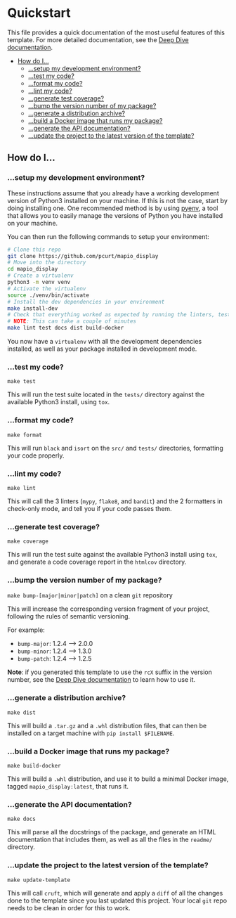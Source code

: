 # Quickstart

This file provides a quick documentation of the most useful features of this template. For more detailed documentation, see the [Deep Dive documentation](./Deep-dive.md).

- [How do I...](#how-do-i)
  - [...setup my development environment?](#setup-my-development-environment)
  - [...test my code?](#test-my-code)
  - [...format my code?](#format-my-code)
  - [...lint my code?](#lint-my-code)
  - [...generate test coverage?](#generate-test-coverage)
  - [...bump the version number of my package?](#bump-the-version-number-of-my-package)
  - [...generate a distribution archive?](#generate-a-distribution-archive)
  - [...build a Docker image that runs my package?](#build-a-docker-image-that-runs-my-package)
  - [...generate the API documentation?](#generate-the-api-documentation)
  - [...update the project to the latest version of the template?](#update-the-project-to-the-latest-version-of-the-template)

## How do I...

### ...setup my development environment?

These instructions assume that you already have a working development version of Python3 installed on your machine.
If this is not the case, start by doing installing one. One recommended method is by using [pyenv](https://github.com/pyenv/pyenv),
a tool that allows you to easily manage the versions of Python you have installed on your machine.

You can then run the following commands to setup your environment:

``` sh
# Clone this repo
git clone https://github.com/pcurt/mapio_display
# Move into the directory
cd mapio_display
# Create a virtualenv
python3 -m venv venv
# Activate the virtualenv
source ./venv/bin/activate
# Install the dev dependencies in your environment
make install-dev
# Check that everything worked as expected by running the linters, test suite, and building the package
# NOTE: This can take a couple of minutes
make lint test docs dist build-docker
```

You now have a `virtualenv` with all the development dependencies installed, as well as your package installed in development mode.

### ...test my code?

`make test`

This will run the test suite located in the `tests/` directory against the available Python3 install, using `tox`.

### ...format my code?

`make format`

This will run `black` and `isort` on the `src/` and `tests/` directories, formatting your code properly.

### ...lint my code?

`make lint`

This will call the 3 linters (`mypy`, `flake8`, and `bandit`) and the 2 formatters in check-only mode, and tell you if your code passes them.

### ...generate test coverage?

`make coverage`

This will run the test suite against the available Python3 install using `tox`, and generate
a code coverage report in the `htmlcov` directory.

### ...bump the version number of my package?

`make bump-[major|minor|patch]` on a clean `git` repository

This will increase the corresponding version fragment of your project, following the rules of
semantic versioning.

For example:

- `bump-major`: 1.2.4 --> 2.0.0
- `bump-minor`: 1.2.4 --> 1.3.0
- `bump-patch`: 1.2.4 --> 1.2.5

**Note**: if you generated this template to use the `rcX` suffix in the version number, see the [Deep Dive documentation](./Deep-dive.md) to learn how to use it.

### ...generate a distribution archive?

`make dist`

This will build a `.tar.gz` and a `.whl` distribution files, that can then be installed on a
target machine with `pip install $FILENAME`.

### ...build a Docker image that runs my package?

`make build-docker`

This will build a `.whl` distribution, and use it to build a minimal Docker image, tagged `mapio_display:latest`, that runs it.

### ...generate the API documentation?

`make docs`

This will parse all the docstrings of the package, and generate an HTML documentation that includes them, as well as all the files in the `readme/` directory.

### ...update the project to the latest version of the template?

`make update-template`

This will call `cruft`, which will generate and apply a `diff` of all the changes done to the template since you last updated this
project. Your local `git` repo needs to be clean in order for this to work.

